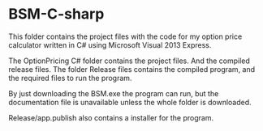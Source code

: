 # BSM-C-sharp

This folder contains the project files with the code for my option price calculator written in C# using 
Microsoft Visual 2013 Express. 

The OptionPricing C# folder contains the project files. And the compiled release files.
The folder Release files contains the compiled program, and the required files to run the program. 

By just downloading the BSM.exe the program can run, but the documentation file is unavailable unless the whole folder is downloaded.

Release/app.publish also contains a installer for the program.
